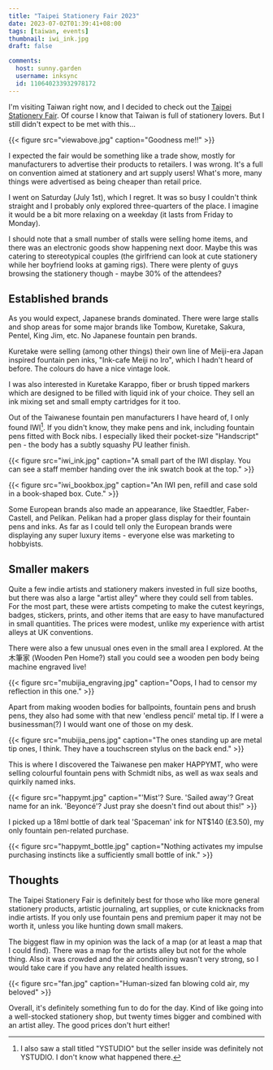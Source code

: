 ```yaml
---
title: "Taipei Stationery Fair 2023"
date: 2023-07-02T01:39:41+08:00
tags: [taiwan, events]
thumbnail: iwi_ink.jpg
draft: false

comments:
  host: sunny.garden
  username: inksync
  id: 110640233932978172
---
```


I'm visiting Taiwan right now, and I decided to check out the [Taipei Stationery Fair](https://music-fair.top-link.com.tw/home). Of course I know that Taiwan is full of stationery lovers. But I still didn't expect to be met with this...

{{< figure src="viewabove.jpg" caption="Goodness me!!" >}}

I expected the fair would be something like a trade show, mostly for manufacturers to advertise their products to retailers. I was wrong. It's a full on convention aimed at stationery and art supply users! What's more, many things were advertised as being cheaper than retail price.

I went on Saturday (July 1st), which I regret. It was so busy I couldn't think straight and I probably only explored three-quarters of the place. I imagine it would be a bit more relaxing on a weekday (it lasts from Friday to Monday).

I should note that a small number of stalls were selling home items, and there was an electronic goods show happening next door. Maybe this was catering to stereotypical couples (the girlfriend can look at cute stationery while her boyfriend looks at gaming rigs). There were plenty of guys browsing the stationery though - maybe 30% of the attendees?

## Established brands

As you would expect, Japanese brands dominated. There were large stalls and shop areas for some major brands like Tombow, Kuretake, Sakura, Pentel, King Jim, etc. No Japanese fountain pen brands.

Kuretake were selling (among other things) their own line of Meiji-era Japan inspired fountain pen inks, "Ink-cafe Meiji no Iro", which I hadn't heard of before. The colours do have a nice vintage look.

I was also interested in Kuretake Karappo, fiber or brush tipped markers which are designed to be filled with liquid ink of your choice. They sell an ink mixing set and small empty cartridges for it too.

Out of the Taiwanese fountain pen manufacturers I have heard of, I only found IWI[^1]. If you didn't know, they make pens and ink, including fountain pens fitted with Bock nibs. I especially liked their pocket-size "Handscript" pen - the body has a subtly squashy PU leather finish.

[^1]: I also saw a stall titled "YSTUDIO" but the seller inside was definitely not YSTUDIO. I don't know what happened there.

{{< figure src="iwi_ink.jpg" caption="A small part of the IWI display. You can see a staff member handing over the ink swatch book at the top." >}}

{{< figure src="iwi_bookbox.jpg" caption="An IWI pen, refill and case sold in a book-shaped box. Cute." >}}

Some European brands also made an appearance, like Staedtler, Faber-Castell, and Pelikan. Pelikan had a proper glass display for their fountain pens and inks. As far as I could tell only the European brands were displaying any super luxury items - everyone else was marketing to hobbyists.

## Smaller makers

Quite a few indie artists and stationery makers invested in full size booths, but there was also a large "artist alley" where they could sell from tables. For the most part, these were artists competing to make the cutest keyrings, badges, stickers, prints, and other items that are easy to have manufactured in small quantities. The prices were modest, unlike my experience with artist alleys at UK conventions.

There were also a few unusual ones even in the small area I explored. At the 木筆家 (Wooden Pen Home?) stall you could see a wooden pen body being machine engraved live!

{{< figure src="mubijia_engraving.jpg" caption="Oops, I had to censor my reflection in this one." >}}

Apart from making wooden bodies for ballpoints, fountain pens and brush pens, they also had some with that new 'endless pencil' metal tip. If I were a businessman(?) I would want one of those on my desk.

{{< figure src="mubijia_pens.jpg" caption="The ones standing up are metal tip ones, I think. They have a touchscreen stylus on the back end." >}}

This is where I discovered the Taiwanese pen maker HAPPYMT, who were selling colourful fountain pens with Schmidt nibs, as well as wax seals and quirkily named inks.

{{< figure src="happymt.jpg" caption="'Mist'? Sure. 'Sailed away'? Great name for an ink. 'Beyoncé'? Just pray she doesn't find out about this!" >}}

I picked up a 18ml bottle of dark teal 'Spaceman' ink for NT$140 (£3.50), my only fountain pen-related purchase.

{{< figure src="happymt_bottle.jpg" caption="Nothing activates my impulse purchasing instincts like a sufficiently small bottle of ink." >}}

## Thoughts

The Taipei Stationery Fair is definitely best for those who like more general stationery products, artistic journaling, art supplies, or cute knicknacks from indie artists. If you only use fountain pens and premium paper it may not be worth it, unless you like hunting down small makers.

The biggest flaw in my opinion was the lack of a map (or at least a map that I could find). There was a map for the artists alley but not for the whole thing. Also it was crowded and the air conditioning wasn't very strong, so I would take care if you have any related health issues.

{{< figure src="fan.jpg" caption="Human-sized fan blowing cold air, my beloved" >}}

Overall, it's definitely something fun to do for the day. Kind of like going into a well-stocked stationery shop, but twenty times bigger and combined with an artist alley. The good prices don't hurt either!
